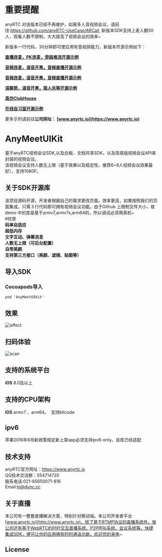 # 重要提醒
anyRTC 对该版本已经不再维护，如需多人音视频会议，请前往:https://github.com/anyRTC-UseCase/ARCall, 新版本SDK支持上麦人数50人，观看人数不限制，大大提高了视频会议的效率~

新版本一行代码，30分钟即可使应用有音视频能力，新版本开源示例如下：

**[直播连麦，PK连麦，旁路推流开源示例](https://github.com/anyRTC-UseCase/VideoLive)**

**[音频连麦，语音开黑，音频直播开源示例](https://github.com/anyRTC-UseCase/AudioLive)**

**[音频连麦，语音开黑，音频直播开源示例](https://github.com/anyRTC-UseCase/AudioLive)**

**[语聊房，语音开黑，狼人杀等开源示例](https://github.com/anyRTC-UseCase/ARChatRoom)**

**[高仿ClubHouse](https://github.com/anyRTC-UseCase/anyHouse)**

**[在线自习室开源示例](https://github.com/anyRTC-UseCase/StudyLive)**


更多示列请前往**公司网址： [www.anyrtc.io](https://www.anyrtc.io)**


# AnyMeetUIKit
基于anyRTC视频会议SDK,以及白板、文档共享SDK，以及简易版视频会议API来封装的视频会议。</br>
该视频会议支持人数无上限（基于效果以及稳定性，推荐6~9人视频会议效果最好），支持1080P。
## 关于SDK开源库
该项目源码开源，开发者根据自己的需求更改页面。效率更高，如果按照我们的页面集成，只需３行代码即可拥有视频会议功能。由于Github 上限制文件大小，故demo 中的库是基于armv7,armv7s,arm64的，所以调试必须用真机~</br>
#优势</br>
**码率自适应**</br>
**超低内存**</br>
**文字互动、弹幕消息**</br>
**人数无上限（可后台配置）**</br>
**自带美颜**</br>
**支持第三方接口（美颜、滤镜、贴图等）**</br>
## 导入SDK

### Cocoapods导入
```
pod 'AnyMeetUIKit'
```
## 效果
![effect](/effect.gif)

## 扫码体验
![scan](/scan.png)

## 支持的系统平台
**iOS** 8.0及以上

## 支持的CPU架构
**iOS** armv7 、arm64。  支持bitcode

## ipv6
苹果2016年6月新政策规定新上架app必须支持ipv6-only。该库已经适配


## 技术支持
anyRTC官方网址：https://www.anyrtc.io </br>
QQ技术交流群：554714720 </br>
联系电话:021-65650071-816 </br>
Email:hi@dync.cc </br>
## 关于直播
本公司有一整套直播解决方案，特别针对移动端。本公司开发者平台[www.anyrtc.io](http://www.anyrtc.io)。除了基于RTMP协议的直播系统外，我公司还有基于WebRTC的时时交互直播系统、P2P呼叫系统、会议系统等。快捷集成SDK，便可让你的应用拥有时时通话功能。欢迎您的来电~
## License

